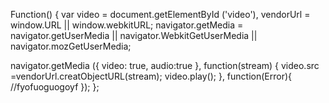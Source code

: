 Function() {
  var video = document.getElementById ('video'),
  vendorUrl = window.URL || window.webkitURL;
  navigator.getMedia = navigator.getUserMedia ||
                       navigator.WebkitGetUserMedia ||
					   navigator.mozGetUserMedia;
					   
navigator.getMedia ({
          video: true,
		  audio:true },
function(stream) {
video.src =vendorUrl.creatObjectURL(stream);
video.play();
},
function(Error){
//fyofuoguogoyf
});
};

